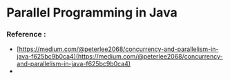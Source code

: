 # Parallel Programming in Java







### Reference  :

*  [https://medium.com/@peterlee2068/concurrency-and-parallelism-in-java-f625bc9b0ca4](https://medium.com/@peterlee2068/concurrency-and-parallelism-in-java-f625bc9b0ca4)
* 
